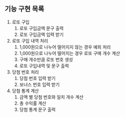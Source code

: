 ## 기능 구현 목록
1. 로또 구입
    1. 로또 구입금액 문구 출력
    2. 로또 구입금액 입력 받기
2. 로또 구입 내역 처리
    1. 1,000원으로 나누어 떨어지지 않는 경우 예외 처리
    2. 1,000원으로 나누어 떨어지는 경우 로또 구매 개수 계산
    3. 구매 개수만큼 로또 번호 생성
    4. 로또 구입내역 및 문구 출력
3. 당첨 번호 처리
    1. 당첨 번호 입력 받기
    2. 보너스 번호 입력 받기
4. 당첨 통계 계산
    1. 금액 별 당첨 번호와 일치 개수 계산
    2. 총 수익률 계산
    3. 당첨 통계 문구 출력